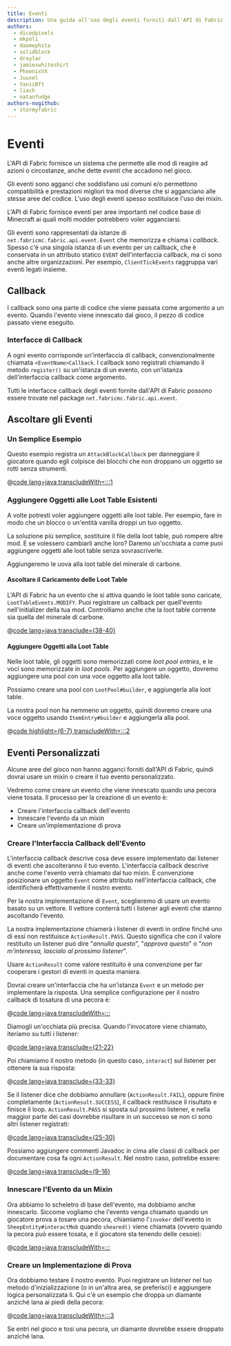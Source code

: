 ```yaml
---
title: Eventi
description: Una guida all'uso degli eventi forniti dall'API di Fabric.
authors:
  - dicedpixels
  - mkpoli
  - daomephsta
  - solidblock
  - draylar
  - jamieswhiteshirt
  - PhoenixVX
  - Juuxel
  - YanisBft
  - liach
  - natanfudge
authors-nogithub:
  - stormyfabric
---
```


# Eventi

L'API di Fabric fornisce un sistema che permette alle mod di reagire ad azioni o circostanze, anche dette _eventi_ che accadono nel gioco.

Gli eventi sono agganci che soddisfano usi comuni e/o permettono compatibilità e prestazioni migliori tra mod diverse che si agganciano alle stesse aree del codice. L'uso degli eventi spesso sostituisce l'uso dei mixin.

L'API di Fabric fornisce eventi per aree importanti nel codice base di Minecraft ai quali molti modder potrebbero voler agganciarsi.

Gli eventi sono rappresentati da istanze di `net.fabricmc.fabric.api.event.Event` che memorizza e chiama i _callback_. Spesso c'è una singola istanza di un evento per un callback, che è conservata in un attributo statico `EVENT` dell'interfaccia callback, ma ci sono anche altre organizzazioni. Per esempio, `ClientTickEvents` raggruppa vari eventi legati insieme.

## Callback

I callback sono una parte di codice che viene passata come argomento a un evento. Quando l'evento viene innescato dal gioco, il pezzo di codice passato viene eseguito.

### Interfacce di Callback

A ogni evento corrisponde un'interfaccia di callback, convenzionalmente chiamata `<EventName>Callback`. I callback sono registrati chiamando il metodo `register()` su un'istanza di un evento, con un'istanza dell'interfaccia callback come argomento.

Tutti le interfacce callback degli eventi fornite dall'API di Fabric possono essere trovate nel package `net.fabricmc.fabric.api.event`.

## Ascoltare gli Eventi

### Un Semplice Esempio

Questo esempio registra un `AttackBlockCallback` per danneggiare il giocatore quando egli colpisce dei blocchi che non droppano un oggetto se rotti senza strumenti.

@[code lang=java transcludeWith=:::1](@/reference/1.20.4/src/main/java/com/example/docs/event/FabricDocsReferenceEvents.java)

### Aggiungere Oggetti alle Loot Table Esistenti

A volte potresti voler aggiungere oggetti alle loot table. Per esempio, fare in modo che un blocco o un'entità vanilla droppi un tuo oggetto.

La soluzione più semplice, sostituire il file della loot table, può rompere altre mod. E se volessero cambiarli anche loro? Daremo un'occhiata a come puoi aggiungere oggetti alle loot table senza sovrascriverle.

Aggiungeremo le uova alla loot table del minerale di carbone.

#### Ascoltare il Caricamento delle Loot Table

L'API di Fabric ha un evento che si attiva quando le loot table sono caricate, `LootTableEvents.MODIFY`. Puoi registrare un callback per quell'evento nell'initializer della tua mod. Controlliamo anche che la loot table corrente sia quella del minerale di carbone.

@[code lang=java transclude={38-40}](@/reference/1.20.4/src/main/java/com/example/docs/event/FabricDocsReferenceEvents.java)

#### Aggiungere Oggetti alla Loot Table

Nelle loot table, gli oggetti sono memorizzati come _loot pool entries_, e le voci sono memorizzate in _loot pools_. Per aggiungere un oggetto, dovremo aggiungere una pool con una voce oggetto alla loot table.

Possiamo creare una pool con `LootPool#builder`, e aggiungerla alla loot table.

La nostra pool non ha nemmeno un oggetto, quindi dovremo creare una voce oggetto usando `ItemEntry#builder` e aggiungerla alla pool.

@[code highlight={6-7} transcludeWith=:::2](@/reference/1.20.4/src/main/java/com/example/docs/event/FabricDocsReferenceEvents.java)

## Eventi Personalizzati

Alcune aree del gioco non hanno agganci forniti dall'API di Fabric, quindi dovrai usare un mixin o creare il tuo evento personalizzato.

Vedremo come creare un evento che viene innescato quando una pecora viene tosata. Il processo per la creazione di un evento è:

- Creare l'interfaccia callback dell'evento
- Innescare l'evento da un mixin
- Creare un'implementazione di prova

### Creare l'Interfaccia Callback dell'Evento

L'interfaccia callback descrive cosa deve essere implementato dai listener di eventi che ascolteranno il tuo evento. L'interfaccia callback descrive anche come l'evento verrà chiamato dal tuo mixin. È convenzione posizionare un oggetto `Event` come attributo nell'interfaccia callback, che identificherà effettivamente il nostro evento.

Per la nostra implementazione di `Event`, sceglieremo di usare un evento basato su un vettore. Il vettore conterrà tutti i listener agli eventi che stanno ascoltando l'evento.

La nostra implementazione chiamerà i listener di eventi in ordine finché uno di essi non restituisce `ActionResult.PASS`. Questo significa che con il valore restituito un listener può dire "_annulla questo_", "_approva questo_" o "_non m'interessa, lascialo al prossimo listener_".

Usare `ActionResult` come valore restituito è una convenzione per far cooperare i gestori di eventi in questa maniera.

Dovrai creare un'interfaccia che ha un'istanza `Event` e un metodo per implementare la risposta. Una semplice configurazione per il nostro callback di tosatura di una pecora è:

@[code lang=java transcludeWith=:::](@/reference/1.20.4/src/main/java/com/example/docs/event/SheepShearCallback.java)

Diamogli un'occhiata più precisa. Quando l'invocatore viene chiamato, iteriamo su tutti i listener:

@[code lang=java transclude={21-22}](@/reference/1.20.4/src/main/java/com/example/docs/event/SheepShearCallback.java)

Poi chiamiamo il nostro metodo (in questo caso, `interact`) sul listener per ottenere la sua risposta:

@[code lang=java transclude={33-33}](@/reference/1.20.4/src/main/java/com/example/docs/event/SheepShearCallback.java)

Se il listener dice che dobbiamo annullare (`ActionResult.FAIL`), oppure finire completamente (`ActionResult.SUCCESS`), il callback restituisce il risultato e finisce il loop. `ActionResult.PASS` si sposta sul prossimo listener, e nella maggior parte dei casi dovrebbe risultare in un successo se non ci sono altri listener registrati:

@[code lang=java transclude={25-30}](@/reference/1.20.4/src/main/java/com/example/docs/event/SheepShearCallback.java)

Possiamo aggiungere commenti Javadoc in cima alle classi di callback per documentare cosa fa ogni `ActionResult`. Nel nostro caso, potrebbe essere:

@[code lang=java transclude={9-16}](@/reference/1.20.4/src/main/java/com/example/docs/event/SheepShearCallback.java)

### Innescare l'Evento da un Mixin

Ora abbiamo lo scheletro di base dell'evento, ma dobbiamo anche innescarlo. Siccome vogliamo che l'evento venga chiamato quando un giocatore prova a tosare una pecora, chiamiamo l'`invoker` dell'evento in `SheepEntity#interactMob` quando `sheared()` viene chiamata (ovvero quando la pecora può essere tosata, e il giocatore sta tenendo delle cesoie):

@[code lang=java transcludeWith=:::](@/reference/1.20.4/src/main/java/com/example/docs/mixin/event/SheepEntityMixin.java)

### Creare un Implementazione di Prova

Ora dobbiamo testare il nostro evento. Puoi registrare un listener nel tuo metodo d'inizializzazione (o in un'altra area, se preferisci) e aggiungere logica personalizzata lì. Qui c'è un esempio che droppa un diamante anziché lana ai piedi della pecora:

@[code lang=java transcludeWith=:::3](@/reference/1.20.4/src/main/java/com/example/docs/event/FabricDocsReferenceEvents.java)

Se entri nel gioco e tosi una pecora, un diamante dovrebbe essere droppato anziché lana.

